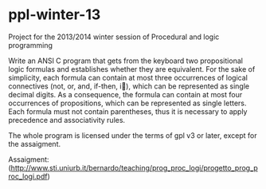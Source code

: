 ppl-winter-13
=============

Project for the 2013/2014 winter session of Procedural and logic programming

Write an ANSI C program that gets from the keyboard two propositional logic formulas and
establishes whether they are equivalent. For the sake of simplicity, each formula can contain at
most three occurrences of logical connectives (not, or, and, if-then, i), which can be represented
as single decimal digits. As a consequence, the formula can contain at most four occurrences of
propositions, which can be represented as single letters. Each formula must not contain parentheses,
thus it is necessary to apply precedence and associativity rules.

The whole program is licensed under the terms of gpl v3 or later, except for the assaigment.

Assaigment:
(http://www.sti.uniurb.it/bernardo/teaching/prog_proc_logi/progetto_prog_proc_logi.pdf)
